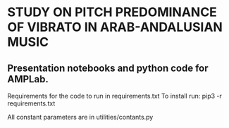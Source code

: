 # STUDY ON PITCH PREDOMINANCE OF VIBRATO IN ARAB-ANDALUSIAN MUSIC

## Presentation notebooks and python code for AMPLab.

Requirements for the code to run in requirements.txt
To install run: pip3 -r requirements.txt

All constant parameters are in utilities/contants.py